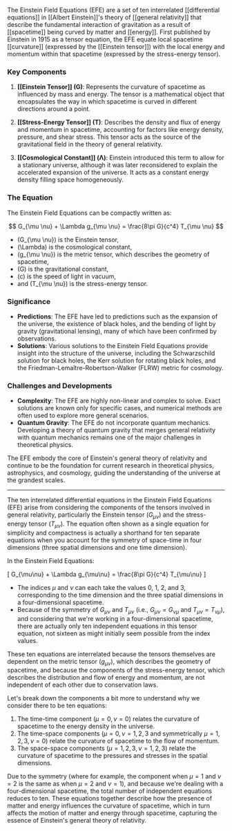 The Einstein Field Equations (EFE) are a set of ten interrelated [[differential equations]] in [[Albert Einstein]]'s theory of [[general relativity]] that describe the fundamental interaction of gravitation as a result of [[spacetime]] being curved by matter and [[energy]]. First published by Einstein in 1915 as a tensor equation, the EFE equate local spacetime [[curvature]] (expressed by the [[Einstein tensor]]) with the local energy and momentum within that spacetime (expressed by the stress-energy tensor).

### Key Components

1. **[[Einstein Tensor]] (G)**: Represents the curvature of spacetime as influenced by mass and energy. The tensor is a mathematical object that encapsulates the way in which spacetime is curved in different directions around a point.

2. **[[Stress-Energy Tensor]] (T)**: Describes the density and flux of energy and momentum in spacetime, accounting for factors like energy density, pressure, and shear stress. This tensor acts as the source of the gravitational field in the theory of general relativity.

3. **[[Cosmological Constant]] (Λ)**: Einstein introduced this term to allow for a stationary universe, although it was later reconsidered to explain the accelerated expansion of the universe. It acts as a constant energy density filling space homogeneously.

### The Equation

The Einstein Field Equations can be compactly written as:

$$ G_{\mu \nu} + \Lambda g_{\mu \nu} = \frac{8\pi G}{c^4} T_{\mu \nu} $$

- \(G_{\mu \nu}\) is the Einstein tensor,
- \(\Lambda\) is the cosmological constant,
- \(g_{\mu \nu}\) is the metric tensor, which describes the geometry of spacetime,
- \(G\) is the gravitational constant,
- \(c\) is the speed of light in vacuum,
- and \(T_{\mu \nu}\) is the stress-energy tensor.

### Significance

- **Predictions**: The EFE have led to predictions such as the expansion of the universe, the existence of black holes, and the bending of light by gravity (gravitational lensing), many of which have been confirmed by observations.
- **Solutions**: Various solutions to the Einstein Field Equations provide insight into the structure of the universe, including the Schwarzschild solution for black holes, the Kerr solution for rotating black holes, and the Friedman-Lemaître-Robertson-Walker (FLRW) metric for cosmology.

### Challenges and Developments

- **Complexity**: The EFE are highly non-linear and complex to solve. Exact solutions are known only for specific cases, and numerical methods are often used to explore more general scenarios.
- **Quantum Gravity**: The EFE do not incorporate quantum mechanics. Developing a theory of quantum gravity that merges general relativity with quantum mechanics remains one of the major challenges in theoretical physics.

The EFE embody the core of Einstein's general theory of relativity and continue to be the foundation for current research in theoretical physics, astrophysics, and cosmology, guiding the understanding of the universe at the grandest scales.

---
The ten interrelated differential equations in the Einstein Field Equations (EFE) arise from considering the components of the tensors involved in general relativity, particularly the Einstein tensor ($G_{\mu\nu}$) and the stress-energy tensor ($T_{\mu\nu}$). The equation often shown as a single equation for simplicity and compactness is actually a shorthand for ten separate equations when you account for the symmetry of space-time in four dimensions (three spatial dimensions and one time dimension).

In the Einstein Field Equations:

\[ G_{\mu\nu} + \Lambda g_{\mu\nu} = \frac{8\pi G}{c^4} T_{\mu\nu} \]

- The indices $\mu$ and $\nu$ can each take the values 0, 1, 2, and 3, corresponding to the time dimension and the three spatial dimensions in a four-dimensional spacetime.
- Because of the symmetry of $G_{\mu\nu}$ and $T_{\mu\nu}$ (i.e., $G_{\mu\nu} = G_{\nu\mu}$ and $T_{\mu\nu} = T_{\nu\mu}$), and considering that we're working in a four-dimensional spacetime, there are actually only ten independent equations in this tensor equation, not sixteen as might initially seem possible from the index values.

These ten equations are interrelated because the tensors themselves are dependent on the metric tensor ($g_{\mu\nu}$), which describes the geometry of spacetime, and because the components of the stress-energy tensor, which describes the distribution and flow of energy and momentum, are not independent of each other due to conservation laws.

Let's break down the components a bit more to understand why we consider there to be ten equations:

1. The time-time component ($\mu = 0, \nu = 0$) relates the curvature of spacetime to the energy density in the universe.
2. The time-space components ($\mu = 0, \nu = 1,2,3$ and symmetrically $\mu = 1,2,3, \nu = 0$) relate the curvature of spacetime to the flow of momentum.
3. The space-space components ($\mu = 1,2,3, \nu = 1,2,3$) relate the curvature of spacetime to the pressures and stresses in the spatial dimensions.

Due to the symmetry (where for example, the component when $\mu = 1$ and $\nu = 2$ is the same as when $\mu = 2$ and $\nu = 1$), and because we're dealing with a four-dimensional spacetime, the total number of independent equations reduces to ten. These equations together describe how the presence of matter and energy influences the curvature of spacetime, which in turn affects the motion of matter and energy through spacetime, capturing the essence of Einstein's general theory of relativity.